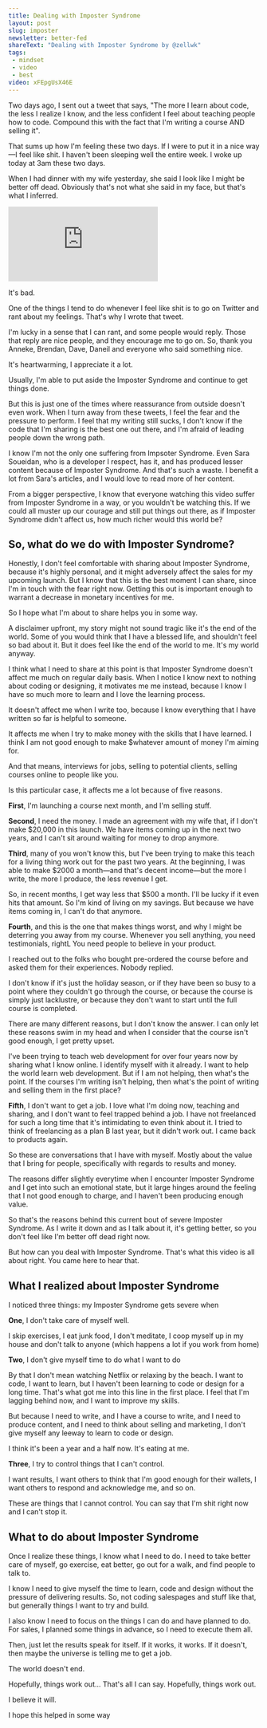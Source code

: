 ```yaml
---
title: Dealing with Imposter Syndrome
layout: post
slug: imposter
newsletter: better-fed
shareText: "Dealing with Imposter Syndrome by @zellwk"
tags:
 - mindset
 - video
 - best
video: xFEpgUsX46E
---
```


Two days ago, I sent out a tweet that says, "The more I learn about code, the less I realize I know, and the less confident I feel about teaching people how to code. Compound this with the fact that I'm writing a course AND selling it".

That sums up how I'm feeling these two days. If I were to put it in a nice way—I feel like shit. I haven't been sleeping well the entire week. I woke up today at 3am these two days.

When I had dinner with my wife yesterday, she said I look like I might be better off dead. Obviously that's not what she said in my face, but that's what I inferred.

<!--more-->

<iframe class="youtube" src="https://www.youtube.com/embed/xFEpgUsX46E" frameborder="0" gesture="media" allow="encrypted-media" allowfullscreen></iframe>

It's bad.

One of the things I tend to do whenever I feel like shit is to go on Twitter and rant about my feelings. That's why I wrote that tweet.

I'm lucky in a sense that I can rant, and some people would reply. Those that reply are nice people, and they encourage me to go on. So, thank you Anneke, Brendan, Dave, Daneil and everyone who said something nice.

It's heartwarming, I appreciate it a lot.

Usually, I'm able to put aside the Imposter Syndrome and continue to get things done.

But this is just one of the times where reassurance from outside doesn't even work. When I turn away from these tweets, I feel the fear and the pressure to perform. I feel that my writing still sucks, I don't know if the code that I'm sharing is the best one out there, and I'm afraid of leading people down the wrong path.

I know I'm not the only one suffering from Impsoter Syndrome. Even Sara Soueidan, who is a developer I respect, has it, and has produced lesser content because of Imposter Syndrome. And that's such a waste. I benefit a lot from Sara's articles, and I would love to read more of her content.

From a bigger perspective, I know that everyone watching this video suffer from Imposter Syndrome in a way, or you wouldn't be watching this. If we could all muster up our courage and still put things out there, as if Imposter Syndrome didn't affect us, how much richer would this world be?

## So, what do we do with Imposter Syndrome?

Honestly, I don't feel comfortable with sharing about Imposter Syndrome, because it's highly personal, and it might adversely affect the sales for my upcoming launch. But I know that this is the best moment I can share, since I'm in touch with the fear right now. Getting this out is important enough to warrant a decrease in monetary incentives for me.

So I hope what I'm about to share helps you in some way.

A disclaimer upfront, my story might not sound tragic like it's the end of the world. Some of you would think that I have a blessed life, and shouldn't feel so bad about it. But it does feel like the end of the world to me. It's my world anyway.

I think what I need to share at this point is that Imposter Syndrome doesn't affect me much on regular daily basis. When I notice I know next to nothing about coding or designing, it motivates me me instead, because I know I have so much more to learn and I love the learning process.

It doesn't affect me when I write too, because I know everything that I have written so far is helpful to someone.

It affects me when I try to make money with the skills that I have learned. I think I am not good enough to make $whatever amount of money I'm aiming for.

And that means, interviews for jobs, selling to potential clients, selling courses online to people like you.

Is this particular case, it affects me a lot because of five reasons.

**First**, I'm launching a course next month, and I'm selling stuff.

**Second**, I need the money. I made an agreement with my wife that, if I don't make $20,000 in this launch. We have items coming up in the next two years, and I can't sit around waiting for money to drop anymore.

**Third**, many of you won't know this, but I've been trying to make this teach for a living thing work out for the past two years. At the beginning, I was able to make $2000 a month—and that's decent income—but the more I write, the more I produce, the less revenue I get.

So, in recent months, I get way less that $500 a month. I'll be lucky if it even hits that amount. So I'm kind of living on my savings. But because we have items coming in, I can't do that anymore.

**Fourth**, and this is the one that makes things worst, and why I might be deterring you away from my course. Whenever you sell anything, you need testimonials, rightL You need people to believe in your product.

I reached out to the folks who bought pre-ordered the course before and asked them for their experiences. Nobody replied.

I don't know if it's just the holiday season, or if they have been so busy to a point where they couldn't go through the course, or because the course is simply just lacklustre, or because they don't want to start until the full course is completed.

There are many different reasons, but I don't know the answer. I can only let these reasons swim in my head and when I consider that the course isn't good enough, I get pretty upset.

I've been trying to teach web development for over four years now by sharing what I know online. I identify myself with it already. I want to help the world learn web development. But if I am not helping, then what's the point. If the courses I'm writing isn't helping, then what's the point of writing and selling them in the first place?

**Fifth**, I don't want to get a job. I love what I'm doing now, teaching and sharing, and I don't want to feel trapped behind a job. I have not freelanced for such a long time that it's intimidating to even think about it. I tried to think of freelancing as a plan B last year, but it didn't work out. I came back to products again.

So these are conversations that I have with myself. Mostly about the value that I bring for people, specifically with regards to results and money.

The reasons differ slightly everytime when I encounter Imposter Syndrome and I get into such an emotional state, but it large hinges around the feeling that I not good enough to charge, and I haven't been producing enough value.

So that's the reasons behind this current bout of severe Imposter Syndrome. As I write it down and as I talk about it, it's getting better, so you don't feel like I'm better off dead right now.

But how can you deal with Imposter Syndrome. That's what this video is all about right. You came here to hear that.

## What I realized about Imposter Syndrome

I noticed three things: my Imposter Syndrome gets severe when

**One**, I don't take care of myself well.

I skip exercises, I eat junk food, I don't meditate, I coop myself up in my house and don't talk to anyone (which happens a lot if you work from home)

**Two**, I don't give myself time to do what I want to do

By that I don't mean watching Netflix or relaxing by the beach. I want to code, I want to learn, but I haven't been learning to code or design for a long time. That's what got me into this line in the first place. I feel that I'm lagging behind now, and I want to improve my skills.

But because I need to write, and I have a course to write, and I need to produce content, and I need to think about selling and marketing, I don't give myself any leeway to learn to code or design.

I think it's been a year and a half now. It's eating at me.

**Three**, I try to control things that I can't control.

I want results, I want others to think that I'm good enough for their wallets, I want others to respond and acknowledge me, and so on.

These are things that I cannot control. You can say that I'm shit right now and I can't stop it.

## What to do about Imposter Syndrome

Once I realize these things, I know what I need to do. I need to take better care of myself, go exercise, eat better, go out for a walk, and find people to talk to.

I know I need to give myself the time to learn, code and design without the pressure of delivering results. So, not coding salespages and stuff like that, but generally things I want to try and build.

I also know I need to focus on the things I can do and have planned to do. For sales, I planned some things in advance, so I need to execute them all.

Then, just let the results speak for itself. If it works, it works. If it doesn't, then maybe the universe is telling me to get a job.

The world doesn't end.

Hopefully, things work out... That's all I can say. Hopefully, things work out.

I believe it will.

I hope this helped in some way
